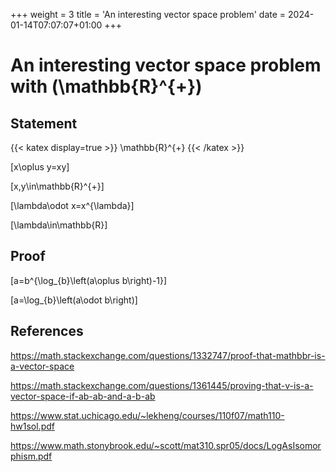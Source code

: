 +++
weight = 3
title = 'An interesting vector space problem'
date = 2024-01-14T07:07:07+01:00
+++

# An interesting vector space problem with \(\mathbb{R}^{+}\)

## Statement

{{< katex display=true >}}
\mathbb{R}^{+}
{{< /katex >}}

\[x\oplus y=xy\]

\[x,y\in\mathbb{R}^{+}\]

\[\lambda\odot x=x^{\lambda}\]

\[\lambda\in\mathbb{R}\]

## Proof

\[a=b^{\log_{b}\left(a\oplus b\right)-1}\]

\[a=\log_{b}\left(a\odot b\right)\]

## References

https://math.stackexchange.com/questions/1332747/proof-that-mathbbr-is-a-vector-space

https://math.stackexchange.com/questions/1361445/proving-that-v-is-a-vector-space-if-ab-ab-and-a-b-ab

https://www.stat.uchicago.edu/~lekheng/courses/110f07/math110-hw1sol.pdf

https://www.math.stonybrook.edu/~scott/mat310.spr05/docs/LogAsIsomorphism.pdf
